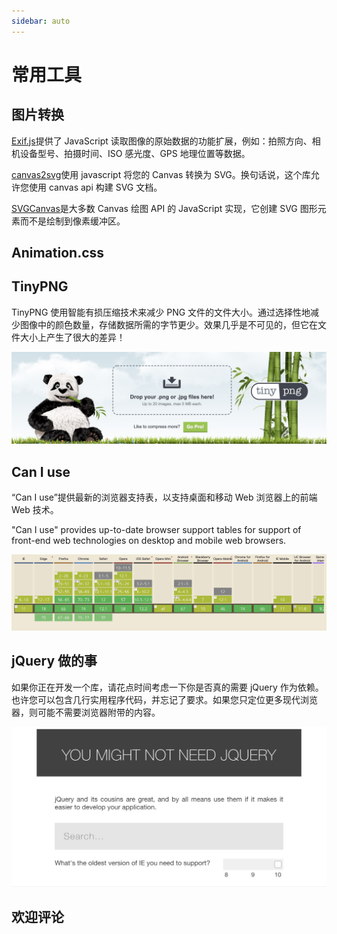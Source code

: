 ```yaml
---
sidebar: auto
---
```


# 常用工具

## 图片转换

<ClientOnly>
  <base64Canvas/>
</ClientOnly>

[Exif.js](http://code.ciaoca.com/javascript/exif-js/)提供了 JavaScript 读取图像的原始数据的功能扩展，例如：拍照方向、相机设备型号、拍摄时间、ISO 感光度、GPS 地理位置等数据。

[canvas2svg](https://github.com/gliffy/canvas2svg)使用 javascript 将您的 Canvas 转换为 SVG。换句话说，这个库允许您使用 canvas api 构建 SVG 文档。

[SVGCanvas](http://svgkit.sourceforge.net/SVGCanvas.html)是大多数 Canvas 绘图 API 的 JavaScript 实现，它创建 SVG 图形元素而不是绘制到像素缓冲区。

## Animation.css

<ClientOnly>
  <animation/>
</ClientOnly>

## TinyPNG

TinyPNG 使用智能有损压缩技术来减少 PNG 文件的文件大小。通过选择性地减少图像中的颜色数量，存储数据所需的字节更少。效果几乎是不可见的，但它在文件大小上产生了很大的差异！

[![上传图片](./tinypng.jpg)](https://tinypng.com/)

## Can I use

“Can I use”提供最新的浏览器支持表，以支持桌面和移动 Web 浏览器上的前端 Web 技术。

"Can I use" provides up-to-date browser support tables for support of front-end web technologies on desktop and mobile web browsers.

[![兼容](./jianrong.jpg)](https://caniuse.com/)

## jQuery 做的事

如果你正在开发一个库，请花点时间考虑一下你是否真的需要 jQuery 作为依赖。也许您可以包含几行实用程序代码，并忘记了要求。如果您只定位更多现代浏览器，则可能不需要浏览器附带的内容。

[![jQuery](./jquery.jpg)](http://youmightnotneedjquery.com/)

## 欢迎评论

<!-- 评论 -->
<ClientOnly>
  <livere/>
</ClientOnly>
